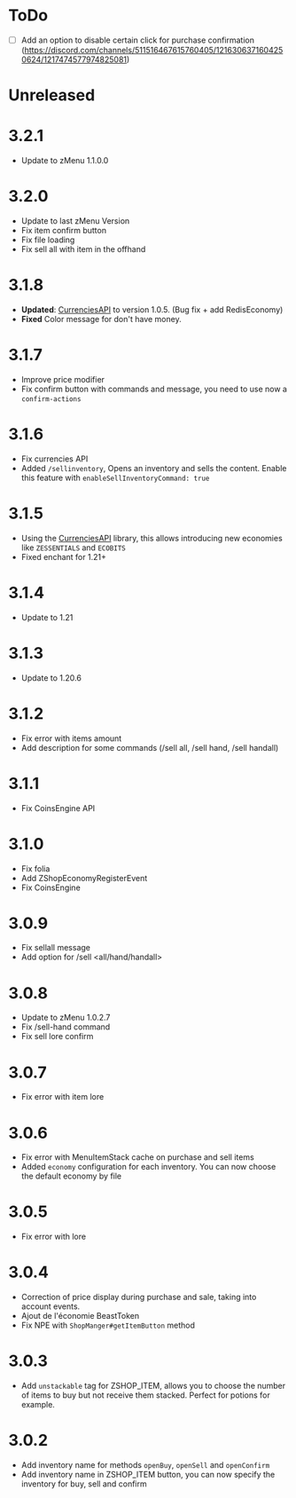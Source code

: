 # ToDo

- [ ] Add an option to disable certain click for purchase confirmation (https://discord.com/channels/511516467615760405/1216306371604250624/1217474577974825081)

# Unreleased

# 3.2.1

- Update to zMenu 1.1.0.0

# 3.2.0

- Update to last zMenu Version
- Fix item confirm button
- Fix file loading
- Fix sell all with item in the offhand

# 3.1.8

- **Updated**: [CurrenciesAPI](https://github.com/Traqueur-dev/CurrenciesAPI) to version 1.0.5. (Bug fix + add RedisEconomy)
- **Fixed** Color message for don't have money.

# 3.1.7

- Improve price modifier
- Fix confirm button with commands and message, you need to use now a ``confirm-actions``

# 3.1.6

- Fix currencies API
- Added ``/sellinventory``, Opens an inventory and sells the content. Enable this feature with `enableSellInventoryCommand: true`

# 3.1.5

- Using the [CurrenciesAPI](https://github.com/Traqueur-dev/CurrenciesAPI) library, this allows introducing new economies like `ZESSENTIALS` and `ECOBITS`
- Fixed enchant for 1.21+

# 3.1.4

- Update to 1.21

# 3.1.3

- Update to 1.20.6

# 3.1.2

- Fix error with items amount
- Add description for some commands (/sell all, /sell hand, /sell handall)

# 3.1.1

- Fix CoinsEngine API

# 3.1.0

- Fix folia
- Add ZShopEconomyRegisterEvent
- Fix CoinsEngine

# 3.0.9

- Fix sellall message
- Add option for /sell <all/hand/handall>

# 3.0.8

- Update to zMenu 1.0.2.7
- Fix /sell-hand command
- Fix sell lore confirm

# 3.0.7

- Fix error with item lore

# 3.0.6

- Fix error with MenuItemStack cache on purchase and sell items
- Added ``economy`` configuration for each inventory. You can now choose the default economy by file 

# 3.0.5

- Fix error with lore

# 3.0.4

- Correction of price display during purchase and sale, taking into account events.
- Ajout de l'économie BeastToken
- Fix NPE with ``ShopManger#getItemButton`` method

# 3.0.3

- Add ``unstackable`` tag for ZSHOP_ITEM, allows you to choose the number of items to buy but not receive them stacked. Perfect for potions for example.

# 3.0.2

- Add inventory name for methods ``openBuy``, ``openSell`` and ``openConfirm``
- Add inventory name in ZSHOP_ITEM button, you can now specify the inventory for buy, sell and confirm 
